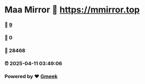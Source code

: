 # Maa Mirror :link: https://mmirror.top 
### :page_facing_up: [9](https://mmirror.top/tag.html) 
### :speech_balloon: 0 
### :hibiscus: 28468 
### :alarm_clock: 2025-04-11 03:49:06 
### Powered by :heart: [Gmeek](https://github.com/Meekdai/Gmeek)
